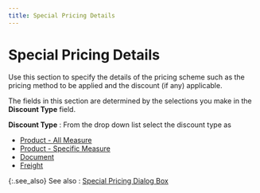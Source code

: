 ```yaml
---
title: Special Pricing Details
---
```


# Special Pricing Details


Use this section to specify the details of the pricing scheme such as  the pricing method to be applied and the discount (if any) applicable.


The fields in this section are determined by the selections you make  in the **Discount Type** field.


**Discount Type**
: From the drop down list select the discount type  as

- [Product  - All Measure]({{site.mi_baseurl}}/misc/discount_type_product_special_pricing_dialog_box.html)
- [Product  - Specific Measure]({{site.mi_baseurl}}/misc/discount_type_product_special_pricing_dialog_box.html)
- [Document]({{site.mi_baseurl}}/misc/discount_type_document_special_pricing_dialog_box.html)
- [Freight]({{site.mi_baseurl}}/misc/discount_type_freight_special_pricing_db.html)



{:.see_also}
See also
: [Special  Pricing Dialog Box]({{site.mi_baseurl}}/item-profile-details/item-pricing/discounts-and-special-pricing/special-pricing/the_special_pricing_dialog_box.html)

